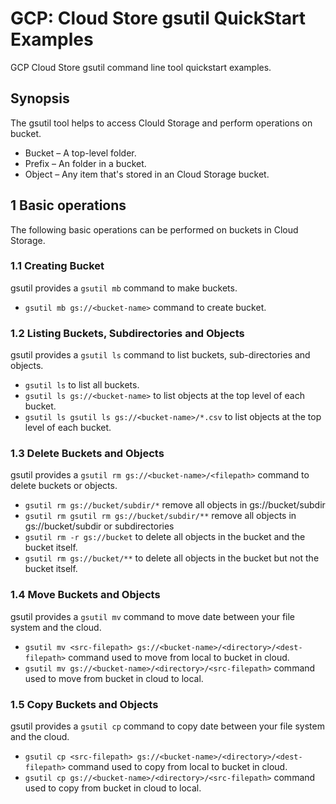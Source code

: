# GCP: Cloud Store gsutil QuickStart Examples


GCP Cloud Store gsutil command line tool quickstart examples.

<!--more-->

## Synopsis

The gsutil tool helps to access Clould Storage and perform operations on bucket.
- Bucket – A top-level folder.
- Prefix – An folder in a bucket.
- Object – Any item that's stored in an Cloud Storage bucket.

## 1 Basic operations

The following basic operations can be performed on buckets in Cloud Storage.

### 1.1 Creating Bucket

gsutil provides a `gsutil mb` command to make buckets.

- `gsutil mb gs://<bucket-name>` command to create bucket.

### 1.2 Listing Buckets, Subdirectories and Objects

gsutil provides a `gsutil ls` command to list buckets, sub-directories and objects.

- `gsutil ls` to list all buckets.
- `gsutil ls gs://<bucket-name>` to list objects at the top level of each bucket.
- `gsutil ls gsutil ls gs://<bucket-name>/*.csv` to list objects at the top level of each bucket.

### 1.3 Delete Buckets and Objects

gsutil provides a `gsutil rm gs://<bucket-name>/<filepath>` command to delete buckets or objects.

- `gsutil rm gs://bucket/subdir/*` remove all objects in gs://bucket/subdir
- `gsutil rm gsutil rm gs://bucket/subdir/**` remove all objects in gs://bucket/subdir or subdirectories
- `gsutil rm -r gs://bucket` to delete all objects in the bucket and the bucket itself.
- `gsutil rm gs://bucket/**` to delete all objects in the bucket but not the bucket itself.

### 1.4 Move Buckets and Objects

gsutil provides a `gsutil mv` command to move date between your file system and the cloud.

- `gsutil mv <src-filepath> gs://<bucket-name>/<directory>/<dest-filepath>` command used to move from local to bucket in cloud.
- `gsutil mv gs://<bucket-name>/<directory>/<src-filepath>` <dest-filepath> command used to move from bucket in cloud to local.

### 1.5 Copy Buckets and Objects

gsutil provides a `gsutil cp` command to copy date between your file system and the cloud.

- `gsutil cp <src-filepath> gs://<bucket-name>/<directory>/<dest-filepath>` command used to copy from local to bucket in cloud.
- `gsutil cp gs://<bucket-name>/<directory>/<src-filepath>` <dest-filepath> command used to copy from bucket in cloud to local.
